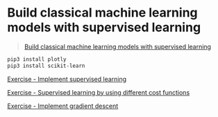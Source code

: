 # Build classical machine learning models with supervised learning

> [Build classical machine learning models with supervised learning](https://learn.microsoft.com/en-us/training/modules/introduction-to-classical-machine-learning/)

```bash
pip3 install plotly
pip3 install scikit-learn
```

[Exercise - Implement supervised learning](./Implement_supervised_learning/)

[Exercise - Supervised learning by using different cost functions](./Supervised_learning_by_using_different_cost_functions/)

[Exercise - Implement gradient descent](./Implement_gradient_descent/)